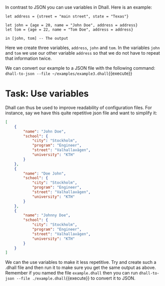 In contrast to JSON you can use variables in Dhall. Here is an example:

```
let address = {street = "main street", state = "Texas"}

let john = {age = 20, name = "John Doe", address = address} 
let tom = {age = 22, name = "Tom Doe", address = address} 

in [john, tom] -- The output
```
Here we create three variables, `address`, `john` and `tom`. In the variables `john` and `tom` we use our other variable `address` so that we do not have to repeat that information twice.

We can convert our example to a JSON file with the following command: `dhall-to-json --file ~/examples/example3.dhall`{{execute}}

# Task: Use variables 

Dhall can thus be used to improve readability of configuration files. For instance, say we have this quite repetitive json file and want to simplify it:

```json
[
    {
        "name": "John Doe",
        "school": {
            "city": "Stockholm",
            "program": "Engineer",
            "street": "Valhallavägen",
            "university": "KTH"
        }
    },
    {
        "name": "Doe John",
        "school": {
            "city": "Stockholm",
            "program": "Engineer",
            "street": "Valhallavägen",
            "university": "KTH"
        }
    },
    {
        "name": "Johnny Doe",
        "school": {
            "city": "Stockholm",
            "program": "Engineer",
            "street": "Valhallavägen",
            "university": "KTH"
        }
    }
]

```
We can the use variables to make it less repetitive. Try and create such a .dhall file and then run it to make sure you get the same output as above. Remember if you named the file `example.dhall` then you can run `dhall-to-json --file ./example.dhall`{{execute}} to convert it to JSON.




